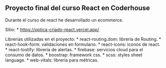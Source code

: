 ## Proyecto final del curso React en Coderhouse

Durante el curso de react he desarrollado un ecommerce.


Sitio: 
    * https://optica-criado-react.vercel.app/

Librerías utilizadas en el proyecto:
    * react-routing.dom: librería de Routing.
    * react-hook-form: validaciones en formulario.
    * react-icons: iconos de react.
    * react-tostify: librería de alertas.
    * firebase: servicios cloud para el consumo de datos.
    * boostrap: framework css.
    * scss: styles sheet language.
    * web-vitals: librería para métricas.


